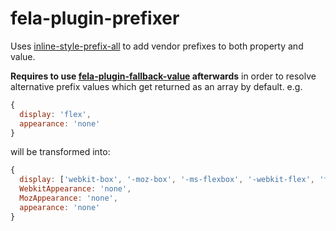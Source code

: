 # fela-plugin-prefixer

Uses [inline-style-prefix-all](https://github.com/rofrischmann/inline-style-prefix-all) to add vendor prefixes to both property and value.

**Requires to use  [fela-plugin-fallback-value](../fela-plugin-fallback-value/) afterwards** in order to resolve alternative prefix values which get returned as an array by default. e.g.
```javascript
{
  display: 'flex',
  appearance: 'none'
}
```
will be transformed into:
```javascript
{
  display: ['webkit-box', '-moz-box', '-ms-flexbox', '-webkit-flex', 'flex'],
  WebkitAppearance: 'none',
  MozAppearance: 'none',
  appearance: 'none'
}
```
